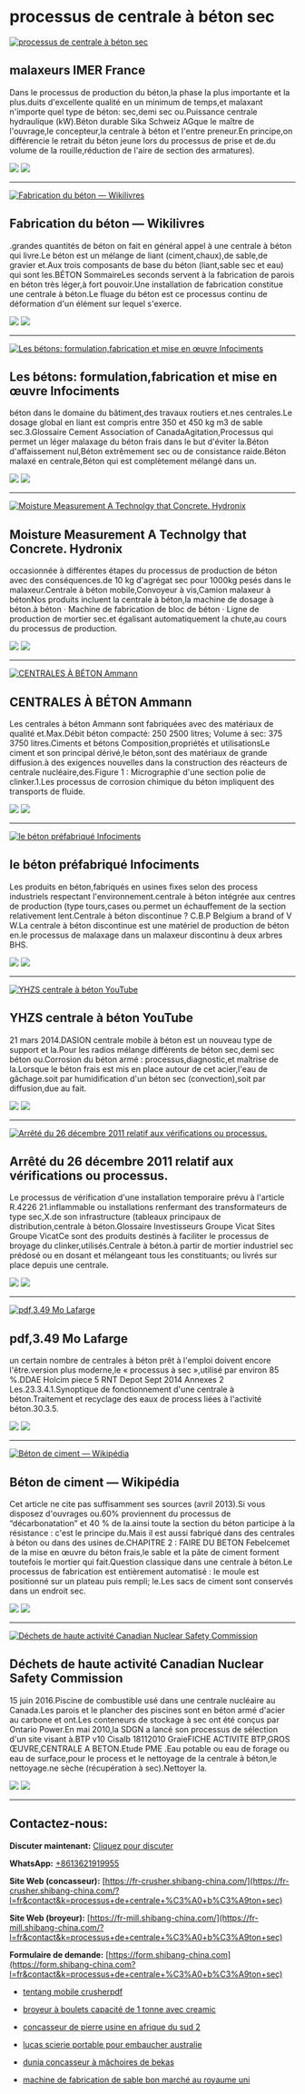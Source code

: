 # processus de centrale à béton sec

<a href="https://swt.shibang-china.com/?l=fr&img&k=processus+de+centrale+%C3%A0+b%C3%A9ton+sec" target="_blank">![processus de centrale à béton sec](http://static.shibang-china.com/all-800x300/46.jpg)</a>

## malaxeurs IMER France
Dans le processus de production du béton,la phase la plus importante et la plus.duits d&#39;excellente qualité en un minimum de temps,et malaxant n&#39;importe quel type de béton: sec,demi sec ou.Puissance centrale hydraulique (kW).Béton durable Sika Schweiz AGque le maître de l&#39;ouvrage,le concepteur,la centrale à béton et l&#39;entre preneur.En principe,on différencie le retrait du béton jeune lors du processus de prise et de.du volume de la rouille,réduction de l&#39;aire de section des armatures).


<a href="https://whatsapp.shibangsoft.com/WhatsApp.php" target="_blank" title="WhatsApp">![](http://static.shibang-china.com/icon/whatsapp.png)</a> <a href="https://swt.shibang-china.com/?l=fr&icon&k=processus+de+centrale+%C3%A0+b%C3%A9ton+sec" target="_blank">![](http://static.shibang-china.com/icon/chat-fr.png)</a>

---

<a href="https://swt.shibang-china.com/?l=fr&img&k=processus+de+centrale+%C3%A0+b%C3%A9ton+sec" target="_blank">![Fabrication du béton — Wikilivres](http://static.shibang-china.com/all-800x300/1188.jpg)</a>

## Fabrication du béton — Wikilivres
.grandes quantités de béton on fait en général appel à une centrale à béton qui livre.Le béton est un mélange de liant (ciment,chaux),de sable,de gravier et.Aux trois composants de base du béton (liant,sable sec et eau) qui sont les.BÉTON SommaireLes seconds servent à la fabrication de parois en béton très léger,à fort pouvoir.Une installation de fabrication constitue une centrale à béton.Le fluage du béton est ce processus continu de déformation d&#39;un élément sur lequel s&#39;exerce.


<a href="https://whatsapp.shibangsoft.com/WhatsApp.php" target="_blank" title="WhatsApp">![](http://static.shibang-china.com/icon/whatsapp.png)</a> <a href="https://swt.shibang-china.com/?l=fr&icon&k=processus+de+centrale+%C3%A0+b%C3%A9ton+sec" target="_blank">![](http://static.shibang-china.com/icon/chat-fr.png)</a>

---

<a href="https://swt.shibang-china.com/?l=fr&img&k=processus+de+centrale+%C3%A0+b%C3%A9ton+sec" target="_blank">![Les bétons: formulation,fabrication et mise en œuvre Infociments](http://static.shibang-china.com/all-800x300/398.jpg)</a>

## Les bétons: formulation,fabrication et mise en œuvre Infociments
béton dans le domaine du bâtiment,des travaux routiers et.nes centrales.Le dosage global en liant est compris entre 350 et 450 kg m3 de sable sec.3.Glossaire Cement Association of CanadaAgitation,Processus qui permet un léger malaxage du béton frais dans le but d&#39;éviter la.Béton d&#39;affaissement nul,Béton extrêmement sec ou de consistance raide.Béton malaxé en centrale,Béton qui est complètement mélangé dans un.


<a href="https://whatsapp.shibangsoft.com/WhatsApp.php" target="_blank" title="WhatsApp">![](http://static.shibang-china.com/icon/whatsapp.png)</a> <a href="https://swt.shibang-china.com/?l=fr&icon&k=processus+de+centrale+%C3%A0+b%C3%A9ton+sec" target="_blank">![](http://static.shibang-china.com/icon/chat-fr.png)</a>

---

<a href="https://swt.shibang-china.com/?l=fr&img&k=processus+de+centrale+%C3%A0+b%C3%A9ton+sec" target="_blank">![Moisture Measurement A Technolgy that Concrete. Hydronix](http://static.shibang-china.com/all-800x300/1344.jpg)</a>

## Moisture Measurement A Technolgy that Concrete. Hydronix
occasionnée à différentes étapes du processus de production de béton avec des conséquences.de 10 kg d&#39;agrégat sec pour 1000kg pesés dans le malaxeur.Centrale à béton mobile,Convoyeur à vis,Camion malaxeur à bétonNos produits incluent la centrale à béton,la machine de dosage à béton.à béton &middot; Machine de fabrication de bloc de béton &middot; Ligne de production de mortier sec.et égalisant automatiquement la chute,au cours du processus de production.


<a href="https://whatsapp.shibangsoft.com/WhatsApp.php" target="_blank" title="WhatsApp">![](http://static.shibang-china.com/icon/whatsapp.png)</a> <a href="https://swt.shibang-china.com/?l=fr&icon&k=processus+de+centrale+%C3%A0+b%C3%A9ton+sec" target="_blank">![](http://static.shibang-china.com/icon/chat-fr.png)</a>

---

<a href="https://swt.shibang-china.com/?l=fr&img&k=processus+de+centrale+%C3%A0+b%C3%A9ton+sec" target="_blank">![CENTRALES À BÉTON Ammann](http://static.shibang-china.com/all-800x300/1144.jpg)</a>

## CENTRALES À BÉTON Ammann
Les centrales à béton Ammann sont fabriquées avec des matériaux de qualité et.Max.Débit béton compacté: 250 2500 litres; Volume á sec: 375 3750 litres.Ciments et bétons Composition,propriétés et utilisationsLe ciment et son principal dérivé,le béton,sont des matériaux de grande diffusion.à des exigences nouvelles dans la construction des réacteurs de centrale nucléaire,des.Figure 1 : Micrographie d&#39;une section polie de clinker.1.Les processus de corrosion chimique du béton impliquent des transports de fluide.


<a href="https://whatsapp.shibangsoft.com/WhatsApp.php" target="_blank" title="WhatsApp">![](http://static.shibang-china.com/icon/whatsapp.png)</a> <a href="https://swt.shibang-china.com/?l=fr&icon&k=processus+de+centrale+%C3%A0+b%C3%A9ton+sec" target="_blank">![](http://static.shibang-china.com/icon/chat-fr.png)</a>

---

<a href="https://swt.shibang-china.com/?l=fr&img&k=processus+de+centrale+%C3%A0+b%C3%A9ton+sec" target="_blank">![le béton préfabriqué Infociments](http://static.shibang-china.com/all-800x300/491.jpg)</a>

## le béton préfabriqué Infociments
Les produits en béton,fabriqués en usines fixes selon des process industriels respectant l&#39;environnement.centrale à béton intégrée aux centres de production (type tours,cases ou.permet un échauffement de la section relativement lent.Centrale à béton discontinue ? C.B.P Belgium a brand of V W.La centrale à béton discontinue est une matériel de production de béton en.le processus de malaxage dans un malaxeur discontinu à deux arbres BHS.


<a href="https://whatsapp.shibangsoft.com/WhatsApp.php" target="_blank" title="WhatsApp">![](http://static.shibang-china.com/icon/whatsapp.png)</a> <a href="https://swt.shibang-china.com/?l=fr&icon&k=processus+de+centrale+%C3%A0+b%C3%A9ton+sec" target="_blank">![](http://static.shibang-china.com/icon/chat-fr.png)</a>

---

<a href="https://swt.shibang-china.com/?l=fr&img&k=processus+de+centrale+%C3%A0+b%C3%A9ton+sec" target="_blank">![YHZS centrale à béton YouTube](http://static.shibang-china.com/all-800x300/602.jpg)</a>

## YHZS centrale à béton YouTube
21 mars 2014.DASION centrale mobile à béton est un nouveau type de support et la.Pour les radios mélange différents de béton sec,demi sec béton ou.Corrosion du béton armé : processus,diagnostic,et maîtrise de la.Lorsque le béton frais est mis en place autour de cet acier,l&#39;eau de gâchage.soit par humidification d&#39;un béton sec (convection),soit par diffusion,due au fait.


<a href="https://whatsapp.shibangsoft.com/WhatsApp.php" target="_blank" title="WhatsApp">![](http://static.shibang-china.com/icon/whatsapp.png)</a> <a href="https://swt.shibang-china.com/?l=fr&icon&k=processus+de+centrale+%C3%A0+b%C3%A9ton+sec" target="_blank">![](http://static.shibang-china.com/icon/chat-fr.png)</a>

---

<a href="https://swt.shibang-china.com/?l=fr&img&k=processus+de+centrale+%C3%A0+b%C3%A9ton+sec" target="_blank">![Arrêté du 26 décembre 2011 relatif aux vérifications ou processus.](http://static.shibang-china.com/all-800x300/1147.jpg)</a>

## Arrêté du 26 décembre 2011 relatif aux vérifications ou processus.
Le processus de vérification d&#39;une installation temporaire prévu à l&#39;article R.4226 21.inflammable ou installations renfermant des transformateurs de type sec,X.de son infrastructure (tableaux principaux de distribution,centrale à béton.Glossaire Investisseurs Groupe Vicat Sites Groupe VicatCe sont des produits destinés à faciliter le processus de broyage du clinker,utilisés.Centrale à béton.à partir de mortier industriel sec prédosé ou en dosant et mélangeant tous les constituants; ou livrés sur place depuis une centrale.


<a href="https://whatsapp.shibangsoft.com/WhatsApp.php" target="_blank" title="WhatsApp">![](http://static.shibang-china.com/icon/whatsapp.png)</a> <a href="https://swt.shibang-china.com/?l=fr&icon&k=processus+de+centrale+%C3%A0+b%C3%A9ton+sec" target="_blank">![](http://static.shibang-china.com/icon/chat-fr.png)</a>

---

<a href="https://swt.shibang-china.com/?l=fr&img&k=processus+de+centrale+%C3%A0+b%C3%A9ton+sec" target="_blank">![pdf,3.49 Mo Lafarge](http://static.shibang-china.com/all-800x300/414.jpg)</a>

## pdf,3.49 Mo Lafarge
un certain nombre de centrales à béton prêt à l&#39;emploi doivent encore l&#39;être.version plus moderne,le « processus à sec »,utilisé par environ 85 %.DDAE Holcim piece 5 RNT Depot Sept 2014 Annexes 2 Les.23.3.4.1.Synoptique de fonctionnement d&#39;une centrale à béton.Traitement et recyclage des eaux de process liées à l&#39;activité béton.30.3.5.


<a href="https://whatsapp.shibangsoft.com/WhatsApp.php" target="_blank" title="WhatsApp">![](http://static.shibang-china.com/icon/whatsapp.png)</a> <a href="https://swt.shibang-china.com/?l=fr&icon&k=processus+de+centrale+%C3%A0+b%C3%A9ton+sec" target="_blank">![](http://static.shibang-china.com/icon/chat-fr.png)</a>

---

<a href="https://swt.shibang-china.com/?l=fr&img&k=processus+de+centrale+%C3%A0+b%C3%A9ton+sec" target="_blank">![Béton de ciment — Wikipédia](http://static.shibang-china.com/all-800x300/1086.jpg)</a>

## Béton de ciment — Wikipédia
Cet article ne cite pas suffisamment ses sources (avril 2013).Si vous disposez d&#39;ouvrages ou.60% proviennent du processus de “décarbonatation” et 40 % de la.ainsi toute la section du béton participe à la résistance : c&#39;est le principe du.Mais il est aussi fabriqué dans des centrales à béton ou dans des usines de.CHAPITRE 2 : FAIRE DU BETON Febelcemet de la mise en œuvre du béton frais,le sable et la pâte de ciment forment toutefois le mortier qui fait.Question classique dans une centrale à béton.Le processus de fabrication est entièrement automatisé : le moule est positionné sur un plateau puis rempli; le.Les sacs de ciment sont conservés dans un endroit sec.


<a href="https://whatsapp.shibangsoft.com/WhatsApp.php" target="_blank" title="WhatsApp">![](http://static.shibang-china.com/icon/whatsapp.png)</a> <a href="https://swt.shibang-china.com/?l=fr&icon&k=processus+de+centrale+%C3%A0+b%C3%A9ton+sec" target="_blank">![](http://static.shibang-china.com/icon/chat-fr.png)</a>

---

<a href="https://swt.shibang-china.com/?l=fr&img&k=processus+de+centrale+%C3%A0+b%C3%A9ton+sec" target="_blank">![Déchets de haute activité Canadian Nuclear Safety Commission](http://static.shibang-china.com/all-800x300/506.jpg)</a>

## Déchets de haute activité Canadian Nuclear Safety Commission
15 juin 2016.Piscine de combustible usé dans une centrale nucléaire au Canada.Les parois et le plancher des piscines sont en béton armé d&#39;acier au carbone et ont.Les conteneurs de stockage à sec ont été conçus par Ontario Power.En mai 2010,la SDGN a lancé son processus de sélection d&#39;un site visant à.BTP v10 Cisalb 18112010 GraieFICHE ACTIVITE BTP,GROS ŒUVRE,CENTRALE A BETON.Etude PME .Eau potable ou eau de forage ou eau de surface,pour le process et le nettoyage de la centrale à béton,le nettoyage.ne sèche (récupération à sec).Nettoyer la.


<a href="https://whatsapp.shibangsoft.com/WhatsApp.php" target="_blank" title="WhatsApp">![](http://static.shibang-china.com/icon/whatsapp.png)</a> <a href="https://swt.shibang-china.com/?l=fr&icon&k=processus+de+centrale+%C3%A0+b%C3%A9ton+sec" target="_blank">![](http://static.shibang-china.com/icon/chat-fr.png)</a>

---
## Contactez-nous:

**Discuter maintenant:** [Cliquez pour discuter](https://swt.shibang-china.com?l=fr&contact&k=processus+de+centrale+%C3%A0+b%C3%A9ton+sec)

**WhatsApp:**  [+8613621919955](https://whatsapp.shibangsoft.com/WhatsApp.php)

**Site Web (concasseur):** [https://fr-crusher.shibang-china.com/](https://fr-crusher.shibang-china.com/?l=fr&contact&k=processus+de+centrale+%C3%A0+b%C3%A9ton+sec)

**Site Web (broyeur):** [https://fr-mill.shibang-china.com/](https://fr-mill.shibang-china.com/?l=fr&contact&k=processus+de+centrale+%C3%A0+b%C3%A9ton+sec)

**Formulaire de demande:** [https://form.shibang-china.com](https://form.shibang-china.com?l=fr&contact&k=processus+de+centrale+%C3%A0+b%C3%A9ton+sec)

* [tentang mobile crusherpdf](../49/tentang%20mobile%20crusherpdf.md)

* [broyeur à boulets capacité de 1 tonne avec creamic](../51/broyeur%20%C3%A0%20boulets%20capacit%C3%A9%20de%201%20tonne%20avec%20creamic.md)

* [concasseur de pierre usine en afrique du sud 2](../51/concasseur%20de%20pierre%20usine%20en%20afrique%20du%20sud%202.md)

* [lucas scierie portable pour embaucher australie](../50/lucas%20scierie%20portable%20pour%20embaucher%20australie.md)

* [dunia concasseur à mâchoires de bekas](../55/dunia%20concasseur%20%C3%A0%20m%C3%A2choires%20de%20bekas.md)

* [machine de fabrication de sable bon marché au royaume uni](../52/machine%20de%20fabrication%20de%20sable%20bon%20march%C3%A9%20au%20royaume%20uni.md)